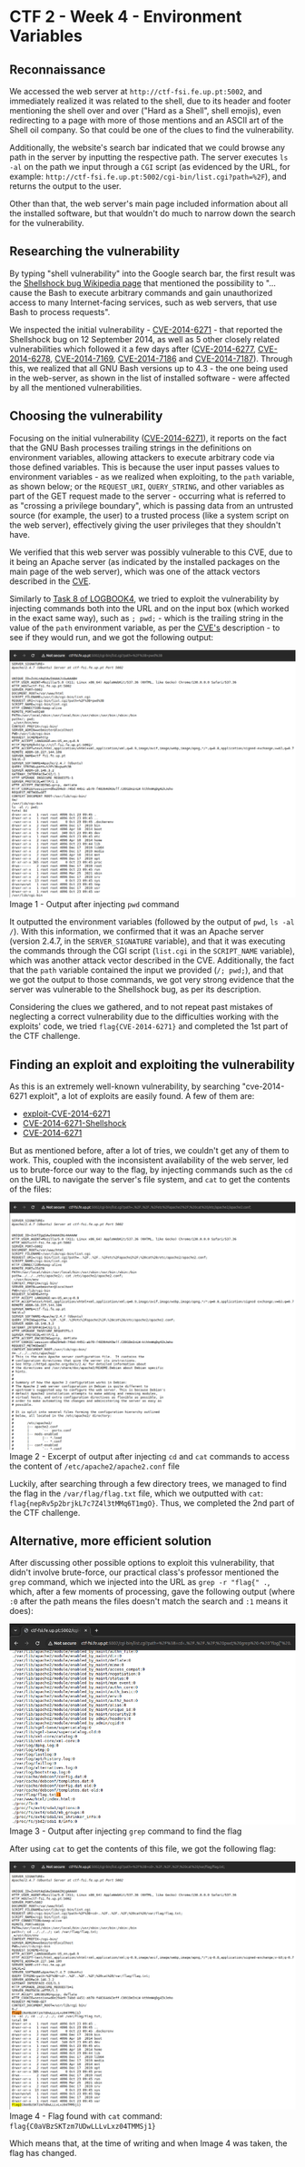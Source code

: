 # CTF 2 - Week 4 - Environment Variables

## Reconnaissance

We accessed the web server at `http://ctf-fsi.fe.up.pt:5002`, and immediately realized it was related to the shell, due to its header and footer mentioning the shell over and over ("Hard as a Shell", shell emojis), even redirecting to a page with more of those mentions and an ASCII art of the Shell oil company. So that could be one of the clues to find the vulnerability.

Additionally, the website's search bar indicated that we could browse any path in the server by inputting the respective path. The server executes `ls -al` on the path we input through a `CGI` script (as evidenced by the URL, for example: `http://ctf-fsi.fe.up.pt:5002/cgi-bin/list.cgi?path=%2F`), and returns the output to the user.

Other than that, the web server's main page included information about all the installed software, but that wouldn't do much to narrow down the search for the vulnerability.

## Researching the vulnerability

By typing "shell vulnerability" into the Google search bar, the first result was the [Shellshock bug Wikipedia page](<https://en.wikipedia.org/wiki/Shellshock_(software_bug)>) that mentioned the possibility to "... cause the Bash to execute arbitrary commands and gain unauthorized access to many Internet-facing services, such as web servers, that use Bash to process requests".

We inspected the initial vulnerability - [CVE-2014-6271](https://cve.mitre.org/cgi-bin/cvename.cgi?name=CVE-2014-6271) - that reported the Shellshock bug on 12 September 2014, as well as 5 other closely related vulnerabilities which followed it a few days after ([CVE-2014-6277](https://cve.mitre.org/cgi-bin/cvename.cgi?name=CVE-2014-6277), [CVE-2014-6278](https://cve.mitre.org/cgi-bin/cvename.cgi?name=CVE-2014-6278), [CVE-2014-7169](https://cve.mitre.org/cgi-bin/cvename.cgi?name=CVE-2014-7169), [CVE-2014-7186](https://cve.mitre.org/cgi-bin/cvename.cgi?name=CVE-2014-7186) and [CVE-2014-7187](https://cve.mitre.org/cgi-bin/cvename.cgi?name=CVE-2014-7187)). Through this, we realized that all GNU Bash versions up to 4.3 - the one being used in the web-server, as shown in the list of installed software - were affected by all the mentioned vulnerabilities.

## Choosing the vulnerability

Focusing on the initial vulnerability ([CVE-2014-6271](https://cve.mitre.org/cgi-bin/cvename.cgi?name=CVE-2014-6271)), it reports on the fact that the GNU Bash processes trailing strings in the definitions on environment variables, allowing attackers to execute arbitrary code via those defined variables. This is because the user input passes values to environment variables - as we realized when exploiting, to the `path` variable, as shown below; or the `REQUEST_URI`, `QUERY_STRING`, and other variables as part of the GET request made to the server - occurring what is referred to as "crossing a privilege boundary", which is passing data from an untrusted source (for example, the user) to a trusted process (like a system script on the web server), effectively giving the user privileges that they shouldn't have.

We verified that this web server was possibly vulnerable to this CVE, due to it being an Apache server (as indicated by the installed packages on the main page of the web server), which was one of the attack vectors described in the [CVE](https://cve.mitre.org/cgi-bin/cvename.cgi?name=CVE-2014-6271).

Similarly to [Task 8 of LOGBOOK4](/LOGBOOK4.md#task-8-invoking-external-programs-using-system-versus-execve), we tried to exploit the vulnerability by injecting commands both into the URL and on the input box (which worked in the exact same way), such as `; pwd;` - which is the trailing string in the value of the `path` environment variable, as per the [CVE's](https://cve.mitre.org/cgi-bin/cvename.cgi?name=CVE-2014-6271) description - to see if they would run, and we got the following output:

![injecting_result](/images/CTF4/injecting_result.png)
Image 1 - Output after injecting `pwd` command

It outputted the environment variables (followed by the output of `pwd`, `ls -al /`). With this information, we confirmed that it was an Apache server (version 2.4.7, in the `SERVER_SIGNATURE` variable), and that it was executing the commands through the CGI script (`list.cgi` in the `SCRIPT_NAME` variable), which was another attack vector described in the CVE. Additionally, the fact that the `path` variable contained the input we provided (`/; pwd;`), and that we got the output to those commands, we got very strong evidence that the server was vulnerable to the Shellshock bug, as per its description.

Considering the clues we gathered, and to not repeat past mistakes of neglecting a correct vulnerability due to the difficulties working with the exploits' code, we tried `flag{CVE-2014-6271}` and completed the 1st part of the CTF challenge.

## Finding an exploit and exploiting the vulnerability

As this is an extremely well-known vulnerability, by searching "cve-2014-6271 exploit", a lot of exploits are easily found. A few of them are:

- [exploit-CVE-2014-6271](https://github.com/opsxcq/exploit-CVE-2014-6271)
- [CVE-2014-6271-Shellshock](https://github.com/MY7H404/CVE-2014-6271-Shellshock)
- [CVE-2014-6271](https://github.com/b4keSn4ke/CVE-2014-6271)

But as mentioned before, after a lot of tries, we couldn't get any of them to work. This, coupled with the inconsistent availability of the web server, led us to brute-force our way to the flag, by injecting commands such as the `cd` on the URL to navigate the server's file system, and `cat` to get the contents of the files:

![cd_and_cat_result](images/CTF4/cdcat_result.png)
Image 2 - Excerpt of output after injecting `cd` and `cat` commands to access the content of `/etc/apache2/apache2.conf` file

Luckily, after searching through a few directory trees, we managed to find the flag in the `/var/flag/flag.txt` file, which we outputted with `cat`: `flag{nepRv5p2brjkL7c7Z4l3tMMq6T1mgO}`. Thus, we completed the 2nd part of the CTF challenge.

## Alternative, more efficient solution

After discussing other possible options to exploit this vulnerability, that didn't involve brute-force, our practical class's professor mentioned the `grep` command, which we injected into the URL as `grep -r "flag{" .`, which, after a few moments of processing, gave the following output (where `:0` after the path means the files doesn't match the search and `:1` means it does):

![grep_result](/images/CTF4/grep_result.png)
Image 3 - Output after injecting `grep` command to find the flag

After using `cat` to get the contents of this file, we got the following flag:

![catFlag_result](/images/CTF4/catFlag_result.png)
Image 4 - Flag found with `cat` command: `flag{C0aVBzSKTzm7UDwLLLvLxz04TMMSj1}`

Which means that, at the time of writing and when Image 4 was taken, the flag has changed.
